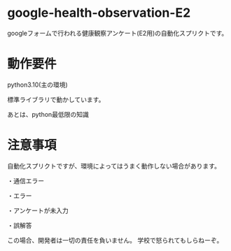 # google-health-observation-E2
googleフォームで行われる健康観察アンケート(E2用)の自動化スプリクトです。

# 動作要件
python3.10(主の環境)

標準ライブラリで動かしています。

あとは、python最低限の知識

# 注意事項
自動化スプリクトですが、環境によってはうまく動作しない場合があります。

・通信エラー

・エラー

・アンケートが未入力

・誤解答

この場合、開発者は一切の責任を負いません。
学校で怒られてもしらねーぞ。
